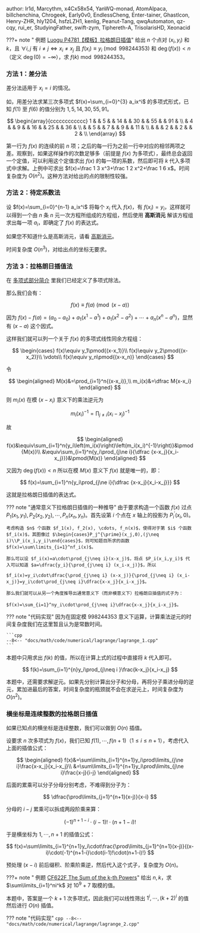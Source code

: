 author: Ir1d, Marcythm, x4Cx58x54, YanWQ-monad, AtomAlpaca, billchenchina, Chrogeek, Early0v0, EndlessCheng, Enter-tainer, Ghastlcon, Henry-ZHR, hly1204, hsfzLZH1, kenlig, Peanut-Tang, qwqAutomaton, qz-cqy, rui\_er, StudyingFather, swift-zym, Tiphereth-A, TrisolarisHD, Xeonacid

???+ note " 例题 [Luogu P4781【模板】拉格朗日插值](https://www.luogu.com.cn/problem/P4781)"
    给出 $n$ 个点对 $(x_i,y_i)$ 和 $k$，且 $\forall i,j$ 有 $i\neq j \iff x_i\neq x_j$ 且 $f(x_i)\equiv y_i\pmod{998244353}$ 和 $\deg(f(x))<n$（定义 $\deg(0)=-\infty$），求 $f(k)\bmod{998244353}$。

### 方法 1：差分法

差分法适用于 $x_i=i$ 的情况。

如，用差分法求某三次多项式 $f(x)=\sum_{i=0}^{3} a_ix^i$ 的多项式形式，已知 $f(1)$ 至 $f(6)$ 的值分别为 $1, 5, 14, 30, 55, 91$。

$$
\begin{array}{cccccccccccc}
1 &    &  5 &    & 14 &    & 30 &    & 55 &    & 91 & \\
  &  4 &    &  9 &    & 16 &    & 25  &    & 36 & \\
  &    &  5 &    &  7 &    &  9 &    &  11 & \\
  &    &    &  2 &    &  2 &    &  2 & \\
\end{array}
$$

第一行为 $f(x)$ 的连续的前 $n$ 项；之后的每一行为之前一行中对应的相邻两项之差。观察到，如果这样操作的次数足够多（前提是 $f(x)$ 为多项式），最终总会返回一个定值，可以利用这个定值求出 $f(x)$ 的每一项的系数，然后即可将 $k$ 代入多项式中求解。上例中可求出 $f(x)=\frac 1 3 x^3+\frac 1 2 x^2+\frac 1 6 x$。时间复杂度为 $O(n^2)$。这种方法对给出的点的限制性较强。

### 方法 2：待定系数法

设 $f(x)=\sum_{i=0}^{n-1} a_ix^i$ 将每个 $x_i$ 代入 $f(x)$，有 $f(x_i)=y_i$，这样就可以得到一个由 $n$ 条 $n$ 元一次方程所组成的方程组，然后使用 **高斯消元** 解该方程组求出每一项 $a_i$，即确定了 $f(x)$ 的表达式。

如果您不知道什么是高斯消元，请看 [高斯消元](./gauss.md)。

时间复杂度 $O(n^3)$，对给出点的坐标无要求。

### 方法 3：拉格朗日插值法

在 [多项式部分简介](../poly/intro.md) 里我们已经定义了多项式除法。

那么我们会有：

$$
f(x)\equiv f(a)\pmod{(x-a)}
$$

因为 $f(x)-f(a)=(a_0-a_0)+a_1(x^1-a^1)+a_1(x^2-a^2)+\cdots +a_n(x^n-a^n)$，显然有 $(x-a)$ 这个因式。

这样我们就可以列一个关于 $f(x)$ 的多项式线性同余方程组：

$$
\begin{cases}
f(x)\equiv y_1\pmod{(x-x_1)}\\
f(x)\equiv y_2\pmod{(x-x_2)}\\
\vdots\\
f(x)\equiv y_n\pmod{(x-x_n)}
\end{cases}
$$

令

$$
\begin{aligned}
M(x)&=\prod_{i=1}^n{(x-x_i)},\\
m_i(x)&=\dfrac M{x-x_i}
\end{aligned}
$$

则 $m_i(x)$ 在模 $(x-x_i)$ 意义下的乘法逆元为

$$
m_i(x_i)^{-1}=\prod_{j\ne i}{(x_i-x_j)^{-1}}
$$

故

$$
\begin{aligned}
f(x)&\equiv\sum_{i=1}^n{y_i\left(m_i(x)\right)\left(m_i(x_i)^{-1}\right)}&\pmod{M(x)}\\
&\equiv\sum_{i=1}^n{y_i\prod_{j\ne i}{\dfrac {x-x_j}{x_i-x_j}}}&\pmod{M(x)}
\end{aligned}
$$

又因为 $\deg\left(f(x)\right)<n$ 所以在模 $M(x)$ 意义下 $f(x)$ 就是唯一的，即：

$$
f(x)=\sum_{i=1}^n{y_i\prod_{j\ne i}{\dfrac {x-x_j}{x_i-x_j}}}
$$

这就是拉格朗日插值的表达式。

??? note "通常意义下拉格朗日插值的一种推导"
    由于要求构造一个函数 $f(x)$ 过点 $P_1(x_1, y_1), P_2(x_2,y_2),\cdots,P_n(x_n,y_n)$。首先设第 $i$ 个点在 $x$ 轴上的投影为 $P_i^{\prime}(x_i,0)$。
    
    考虑构造 $n$ 个函数 $f_1(x), f_2(x), \cdots, f_n(x)$，使得对于第 $i$ 个函数 $f_i(x)$，其图像过 $\begin{cases}P_j^{\prime}(x_j,0),(j\neq i)\\P_i(x_i,y_i)\end{cases}$，则可知题目所求的函数 $f(x)=\sum\limits_{i=1}^nf_i(x)$。
    
    那么可以设 $f_i(x)=a\cdot\prod_{j\neq i}(x-x_j)$，将点 $P_i(x_i,y_i)$ 代入可以知道 $a=\dfrac{y_i}{\prod_{j\neq i} (x_i-x_j)}$，所以
    
    $f_i(x)=y_i\cdot\dfrac{\prod_{j\neq i} (x-x_j)}{\prod_{j\neq i} (x_i-x_j)}=y_i\cdot\prod_{j\neq i}\dfrac{x-x_j}{x_i-x_j}$。
    
    那么我们就可以从另一个角度推导出通常意义下（而非模意义下）拉格朗日插值的式子为：
    
    $f(x)=\sum_{i=1}^ny_i\cdot\prod_{j\neq i}\dfrac{x-x_j}{x_i-x_j}$。

??? note "代码实现"
    因为在固定模 $998244353$ 意义下运算，计算乘法逆元的时间复杂度我们在这里暂且认为是常数时间。

    ```cpp
    --8<-- "docs/math/code/numerical/lagrange/lagrange_1.cpp"
    ```

本题中只用求出 $f(k)$ 的值，所以在计算上式的过程中直接将 $k$ 代入即可。

$$
f(k)=\sum_{i=1}^{n}y_i\prod_{j\neq i }\frac{k-x_j}{x_i-x_j}
$$

本题中，还需要求解逆元。如果先分别计算出分子和分母，再将分子乘进分母的逆元，累加进最后的答案，时间复杂度的瓶颈就不会在求逆元上，时间复杂度为 $O(n^2)$。

### 横坐标是连续整数的拉格朗日插值

如果已知点的横坐标是连续整数，我们可以做到 $O(n)$ 插值。

设要求 $n$ 次多项式为 $f(x)$，我们已知 $f(1),\cdots,f(n+1)$（$1\le i\le n+1$），考虑代入上面的插值公式：

$$
\begin{aligned}
f(x)&=\sum\limits_{i=1}^{n+1}y_i\prod\limits_{j\ne i}\frac{x-x_j}{x_i-x_j}\\
&=\sum\limits_{i=1}^{n+1}y_i\prod\limits_{j\ne i}\frac{x-j}{i-j}
\end{aligned}
$$

后面的累乘可以分子分母分别考虑，不难得到分子为：

$$
\dfrac{\prod\limits_{j=1}^{n+1}(x-j)}{x-i}
$$

分母的 $i-j$ 累乘可以拆成两段阶乘来算：

$$
(-1)^{n+1-i}\cdot(i-1)!\cdot(n+1-i)!
$$

于是横坐标为 $1,\cdots,n+1$ 的插值公式：

$$
f(x)=\sum\limits_{i=1}^{n+1}y_i\cdot\frac{\prod\limits_{j=1}^{n+1}(x-j)}{(x-i)\cdot(-1)^{n+1-i}\cdot(i-1)!\cdot(n+1-i)!}
$$

预处理 $(x-i)$ 前后缀积、阶乘阶乘逆，然后代入这个式子，复杂度为 $O(n)$。

???+ note " 例题 [CF622F The Sum of the k-th Powers](https://codeforces.com/contest/622/problem/F)"
    给出 $n,k$，求 $\sum\limits_{i=1}^ni^k$ 对 $10^9+7$ 取模的值。

本题中，答案是一个 $k+1$ 次多项式，因此我们可以线性筛出 $1^i,\cdots,(k+2)^i$ 的值然后进行 $O(n)$ 插值。

??? note "代码实现"
    ```cpp
    --8<-- "docs/math/code/numerical/lagrange/lagrange_2.cpp"
    ```
